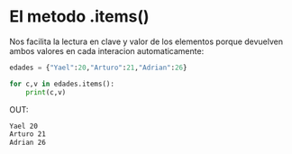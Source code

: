 # El metodo .items()
Nos facilita la lectura en clave y valor de los elementos porque devuelven ambos valores en cada interacion automaticamente:

```python
edades = {"Yael":20,"Arturo":21,"Adrian":26}

for c,v in edades.items():
    print(c,v)
```
OUT:
```bash
Yael 20
Arturo 21
Adrian 26
```
